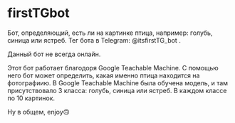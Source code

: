 # firstTGbot
Бот, определяющий, есть ли на картинке птица, например: голубь, синица или ястреб. Тег бота в Telegram: @itsfirstTG_bot .

Данный бот не всегда онлайн.

Этот бот работает благодоря Google Teachable Machine. С помощью него бот может определить, какая именно птица находится на фотографиию.
В Google Teachable Machine была обучена модель, и там присутствовало 3 класса: голубь, синица или ястреб. В каждом классе по 10 картинок.

Ну в общем, enjoy🙃
